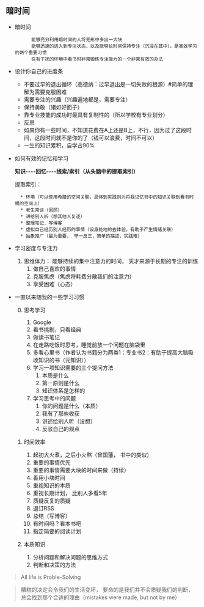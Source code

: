 暗时间
-------------------

* 暗时间

            能够充分利用暗时间的人将无形中多出一大块
            能够迅速的进入到专注状态，以及能够长时间保持专注（沉浸在其中），是高效学习的两个重要习惯
            在有干扰的环境中看书时非常锻炼专注能力的一个非常有效的办法

    

* 设计你自己的进度条

    * 不要过早的退出循环（高德纳：过早退出是一切失败的根源）#简单的理解为需要克服困难
    * 需要专注的兴趣（兴趣遍地都是，需要专注）
    * 保持勇敢（诸如好面子）
    * 靠专业技能的成功时最具有复制性的（所以学校有专业划分）
    * 反思
    * 如果你有一些时间，不知道花费在A上还是B上，不行，因为过了这段时间，这段时间就不是你的了（钱可以浪费，时间不可以）
    * 一生的知识累积，自学占90%
    
* 如何有效的记忆和学习

    **知识----回忆----线索/索引（从头脑中的提取索引）**
    
    提取索引：
    
        * 环境（可以使用希腊的空间关联，具体到实践则为将我记忆书中的知识关联到看书时候的空间上）
        * 老生常谈（回顾）
        * 讲给别人听（想其他人复述）
        * 整理笔记、写博客
        * 虚拟自己经历别人经历的事情（设身处地的去体验，有助于产生情绪关联）
        * 抽象推广（最为重要， 举一反三，简单的描述，实践难）
        

* 学习密度与专注力

    1. 思维体力： 能够持续的集中注意力的时间， 天才来源于长期的专注的训练
       1. 做自己喜欢的事情
       2. 克服焦虑（焦虑将耗费分散我们的注意力）
       3. 享受困难（心态）

* 一直以来随我的一些学习习惯

    0. 思考学习
       1. Google
       2. 看书挑剔，只看经典
       3. 做读书笔记
       4. 在走路吃饭时思考，睡觉前放一个问题在脑袋里
       5. 多看心里书（作者认为书籍分为两类1：专业书2：有助于提高大脑吸收知识的书（元知识））
       6. 学习一项知识需要的三个提问方法
          1. 本质是什么
          2. 第一原则是什么
          3. 知识体系是怎样的
       7. 学习思考中的问题
          1. 你的问题是什么（本质）
          2. 我有了那些收获
          3. 讲述给别人听（设想）
          4. 反驳自己的观点

    1. 时间效率
       1. 起初大火煮，之后小火熬（曾国藩， 书中的类似）
       2. 重要的事情优先
       3. 重要的事情需要大块的时间来做（持续）
       4. 善用小块时间
       5. 重视知识的本质
       6. 重视长期计划， 比别人多看5年
       7. 质疑反复的质疑
       8. 退订RSS
       9. 总结（写博客）
       10. 有时间吗？看本书吧
       11. 指定简要的阅读计划
    3. 本质知识
       1. 分析问题和解决问题的思维方式
       2. 判断和决策的方法
       
>  All life is Proble-Solving

>  糟糕的决定会令我们的生活变坏， 要命的是我们并不会质疑我们的判断，总会找到那个合适的理由（mistakes were made, but not by me）

    

       

